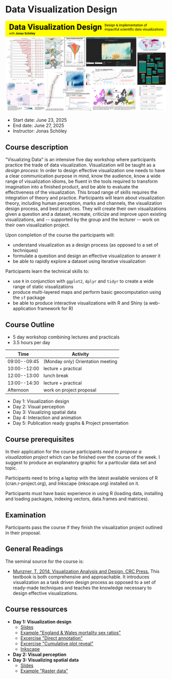 # Data Visualization Design

![](./ass/teaser.png)

- Start date: June 23, 2025
- End date: June 27, 2025
- Instructor: Jonas Schöley

Course description
------------------

"Visualizing Data" is an intensive five day workshop where participants practice the trade of data visualization. Visualization will be taught as a *design process*: In order to design effective visualization one needs to have a clear communication purpose in mind, know the audience, know a wide range of visualization idioms, be fluent in the tools required to transform imagination into a finished product, and be able to evaluate the effectiveness of the visualization. This broad range of skills requires the integration of theory and practice. Participants will learn about visualization theory, including human perception, marks and channels, the visualization design process, and best practices. They will create their own visualizations given a question and a dataset, recreate, criticize and improve upon existing visualizations, and -- supported by the group and the lecturer -- work on their own visualization project.

Upon completion of the course the participants will:

  - understand visualization as a design process (as opposed to a set of techniques)
  - formulate a question and design an effective visualization to answer it
  - be able to rapidly explore a dataset using iterative visualization

Participants learn the technical skills to:

  - use `R` in conjunction with `ggplot2`, `dplyr` and `tidyr` to create a wide range of static visualizations
  - produce multi-layered maps and perform basic geocomputation using the `sf` package
  - be able to produce interactive visualizations with R and Shiny (a web-application framework for R)

Course Outline
--------------

- 5 day workshop combining lectures and practicals
- 3.5 hours per day

Time          | Activity
------------- | ---------------------------------
09:00--09:45  | (Monday only) Orientation meeting
10:00--12:00  | lecture + practical
12:00--13:00  | lunch break
13:00--14:30  | lecture + practical
Afternoon     | work on project proposal

- Day 1: Visualization design
- Day 2: Visual perception
- Day 3: Visualizing spatial data
- Day 4: Interaction and animation
- Day 5: Publication ready graphs & Project presentation

Course prerequisites
--------------------

In their application for the course participants *need to propose a visualization project* which can be finished over the course of the week. I suggest to produce an explanatory graphic for a particular data set and topic.

Participants need to bring a laptop with the latest available versions of R (cran.r-project.org), and Inkscape (inkscape.org) installed on it.

Participants must have basic experience in using R (loading data, installing and loading packages, indexing vectors, data.frames and matrices).

Examination
-----------

Participants pass the course if they finish the visualization project outlined in their proposal.

General Readings
----------------

The seminal source for the course is:

- [Munzner, T. 2014. Visualization Analysis and Design. CRC Press.](https://www.cs.ubc.ca/~tmm/vadbook/) This textbook is both comprehensive and approachable. It introduces visualization as a task driven design process as opposed to a set of ready-made techniques and teaches the knowledge necessary to design effective visualizations.

Course ressources
-----------------

- **Day 1: Visualization design**
  - [Slides](https://github.com/jschoeley/phds25-datavizdesign/blob/main/01-design/01-design.pdf)
  - [Example "England & Wales mortality sex ratios"](https://github.com/jschoeley/phds25-datavizdesign/tree/main/examples/ewsexratio)
  - [Excercise "Direct annotation"](https://github.com/jschoeley/phds25-datavizdesign/tree/main/excersises/direct_annotation)
  - [Excercise "Cumulative plot reveal"](https://github.com/jschoeley/phds25-datavizdesign/tree/main/excersises/cumulative_reveal)
  - [Inkscape](https://inkscape.org/)
- **Day 2: Visual perception**
- **Day 3: Visualizing spatial data**
  - [Slides](phds25-datavizdesign/tree/main/03-maps/)
  - [Example "Raster data"]()
